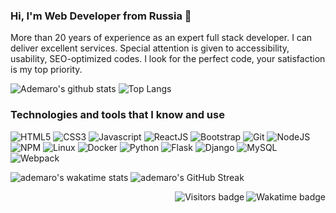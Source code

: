 ### Hi, I'm Web Developer from Russia 👋

More than 20 years of experience as an expert full stack developer. I can deliver excellent services. Special attention is given to accessibility, usability, SEO-optimized codes. I look for the perfect code, your satisfaction is my top priority.

![Ademaro's github stats](https://grs.z-gu.ru/api?username=ademaro&count_private=true&theme=great-gatsby&show_icons=true&bg_color=-30,8a3724,713c75&hide_border=true&show=reviews,discussions_started&rank_icon=percentile)
![Top Langs](https://grs.z-gu.ru/api/top-langs/?username=ademaro&theme=great-gatsby&layout=compact&langs_count=8&bg_color=-30,8a3724,713c75&hide_border=true&size_weight=0.2&count_weight=0.8&hide=Roff,Shell)

### Technologies and tools that I know and use

![HTML5](https://img.shields.io/badge/-HTML5-E34F26?style=flat&logo=html5&logoColor=white)
![CSS3](https://img.shields.io/badge/-CSS3-1572B6?style=flat&logo=css3)
![Javascript](https://img.shields.io/badge/-JavaScript-EDD222?style=flat&logo=javascript&logoColor=white)
![ReactJS](https://img.shields.io/badge/-ReactJS-282c34?style=flat&logo=react)
![Bootstrap](https://img.shields.io/badge/-Bootstrap-563D7C?style=flat&logo=bootstrap&logoColor=white)
![Git](https://img.shields.io/badge/-Git-F05032?style=flat&logo=git&logoColor=white)
![NodeJS](http://img.shields.io/badge/-NodeJS-6EBF20?style=flat&logo=node.js&logoColor=white)
![NPM](https://img.shields.io/badge/-NPM-CB3837?style=flat&logo=npm&logoColor=white)
![Linux](https://img.shields.io/badge/-Linux-f5bd0e?style=flat&logo=linux&logoColor=white)
![Docker](http://img.shields.io/badge/-Docker-007BFF?style=flat&logo=docker&logoColor=white)
![Python](http://img.shields.io/badge/-Python-3776AB?style=flat&logo=python&logoColor=white)
![Flask](http://img.shields.io/badge/-Flask-004B6B?style=flat&logo=flask&logoColor=white)
![Django](http://img.shields.io/badge/-Django-0C4B33?style=flat&logo=django&logoColor=white)
![MySQL](https://img.shields.io/badge/-MySQL-0074A3?style=flat&logo=mysql&logoColor=white)
![Webpack](https://img.shields.io/badge/-Webpack-2B3A42?style=flat&logo=webpack)

![ademaro's wakatime stats](https://grs.z-gu.ru/api/wakatime?username=ademaro&layout=compact&langs_count=6&theme=great-gatsby&bg_color=-30,8a3724,713c75&hide_border=true&api_domain=wakapi.dev)
![ademaro's GitHub Streak](https://streak-stats.demolab.com?user=ademaro&theme=neon_blurange&hide_border=true&date_format=j%20M%5B%20Y%5D&background=773B63)

<img align="right" src="https://wakatime.com/badge/user/34eb2074-e871-4162-9ec9-3aa6e850b745.svg" alt="Wakatime badge" />

<img align="right" src="https://badges.pufler.dev/visits/ademaro/ademaro?color=yellow" alt="Visitors badge" />

<!--
**ademaro/ademaro** is a ✨ _special_ ✨ repository because its `README.md` (this file) appears on your GitHub profile.

![ReactJS](https://img.shields.io/badge/-ReactJS-51CBF2?style=flat&logo=react&logoColor=white)
webpack, babel, jinja2, websockets, php, nginx, uwsgi, asgi, prometheus, ecmascript, vim, zsh, vscode, linux, debian, grafana

![](https://www.codewars.com/users/ademaro/badges/micro)


 <a href="https://badges.pufler.dev">
    <img align="right" src="https://badges.pufler.dev/visits/ademaro/ademaro?color=yellow" alt="Visitors badge" />
 </a>

https://github.com/anuraghazra/github-readme-stats — stats

Here are some ideas to get you started:

- 🔭 I’m currently working on ...
- 🌱 I’m currently learning ...
- 👯 I’m looking to collaborate on ...
- 🤔 I’m looking for help with ...
- 💬 Ask me about ...
- 📫 How to reach me: ...
- 😄 Pronouns: ...
- ⚡ Fun fact: ...
-->
